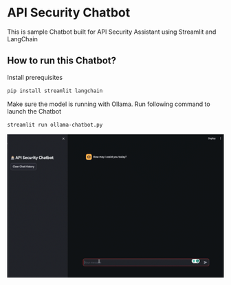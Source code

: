 # API Security Chatbot
This is sample Chatbot built for API Security Assistant using Streamlit and LangChain

## How to run this Chatbot?

Install prerequisites

```bash
pip install streamlit langchain
```

Make sure the model is running with Ollama. Run following command to launch the Chatbot 

```bash
streamlit run ollama-chatbot.py
```
<img src="chatbot.gif" alt="Chatbot">
